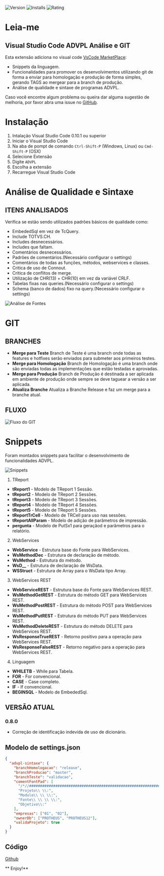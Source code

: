 ![Version](https://vsmarketplacebadge.apphb.com/version/robsonrosilva.advpl-sintaxe.svg) ![Installs](https://vsmarketplacebadge.apphb.com/installs/robsonrosilva.advpl-sintaxe.svg) ![Rating](https://vsmarketplacebadge.apphb.com/rating-short/robsonrosilva.advpl-sintaxe.svg)

# Leia-me

## Visual Studio Code ADVPL Análise e GIT

Esta extensão adiciona no visual code [VsCode MarketPlace](https://marketplace.visualstudio.com/items?itemName=robsonrosilva.advpl-sintaxe):

- Snippets da linguagem.
- Funcionalidades para promover os desenvolvimentos utilizando git de forma a enviar para homologação e produção de forma simples, gerando TAGS ao mergear para a branch de produção.
- Análise de qualidade e sintaxe de programas ADVPL.

Caso você encontre algum problema ou queira dar alguma sugestão de melhoria, por favor abra uma issue no [GitHub](https://github.com/robsonrosilva/advpl-sintaxe/issues).

# Instalação

1. Intalação Visual Studio Code 0.10.1 ou superior
2. Iniciar o Visual Studio Code
3. Na aba de pompt de comando `Ctrl-Shift-P` (Windows, Linux) ou `Cmd-Shift-P` (OSX)
4. Selecione Extensão
5. Digite `ADVPL`
6. Escolha a extensão
7. Recarregue Visual Studio Code

# Análise de Qualidade e Sintaxe

## ITENS ANALISADOS

Verifica se estão sendo utilizados padrões básicos de qualidade como:

- EmbededSql em vez de TcQuery.
- Include TOTVS.CH.
- Includes desnecessários.
- Includes que faltam.
- Comentários desnecessários.
- Padrões de comentários.(Necessário configurar o settings)
- Comentários de todas as funções, métodos, webservices e classes.
- Critica de uso de Connout.
- Critica de conflitos de merge.
- Utilização de CHR(13) + CHR(10) em vez da variável CRLF.
- Tabelas fixas nas queries.(Necessário configurar o settings)
- Schema (banco de dados) fixo na query.(Necessário configurar o settings)

![Análise de Fontes](images/analiseFontes.png?raw=true 'Análise de Fontes')

# GIT

## BRANCHES

- **Merge para Teste** Branch de Teste é uma branch onde todas as features e hotfixes serão enviados para submeter aos primeiros testes.
- **Merge para Homologação** Branch de Homologação é uma branch onde são enviadas todas as implementações que estão testadas e aprovadas.
- **Merge para Produção** Branch de Produção é destinada a ser aplicada em ambiente de produção onde sempre se deve taguear a versão a ser aplicada.
- **Atualiza Branche** Atualiza a Branche Release e faz um merge para a branche atual.

## FLUXO

![Fluxo do GIT](images/fluxoGit.png?raw=true 'Fluxo do GIT')

# Snippets

Foram montados snippets para facilitar o desenvolvimento de funcionalidades ADVPL.

![Snippets](images/snippets.png?raw=true 'Snippets')

1. TReport

- **tReport1** - Modelo de TReport 1 Sessão.
- **tReport2** - Modelo de TReport 2 Sessões.
- **tReport3** - Modelo de TReport 3 Sessões.
- **tReport4** - Modelo de TReport 4 Sessões.
- **tReport5** - Modelo de TReport 5 Sessões.
- **tReportTrCell** - Modelo de TRCell para uso nas sessões.
- **tReportAllParam** - Modelo de adição de parâmetros de impressão.
- **pergunta** - Modelo de PutSx1 para geraçãod e parâmetros para o relatório.

2. WebServices

- **WebService** - Estrutura base do Fonte para WebServices.
- **WsMethodDec** - Estrutura de declaração de método.
- **WsMethod** - Estrutura do método.
- **WsD\_\_** - Estrutura de declaração de WsData.
- **WSStruct** - Estrutura de Array para o WsData tipo Array.

3. WebServices REST

- **WebServiceREST** - Estrutura base do Fonte para WebServices REST.
- **WsMethodGetREST** - Estrutura do método GET para WebServices REST.
- **WsMethodPostREST** - Estrutura do método POST para WebServices REST.
- **WsMethodPutREST** - Estrutura do método PUT para WebServices REST.
- **WsMethodDeleteREST** - Estrutura do método DELETE para WebServices REST.
- **WsResponseTrueREST** - Retorno positivo para a operação para WebServices REST.
- **WsResponseFalseREST** - Retorno negativo para a operação para WebServices REST.

4. Linguagem

- **WHILETB** - While para Tabela.
- **FOR** - For convencional.
- **CASE** - Case completo.
- **IF** - If convencional.
- **BEGINSQL** - Modelo de EmbededSql.

## VERSÃO ATUAL

### 0.8.0

- Correção de identificação indevida de uso de dicionário.

## Modelo de settings.json

```json
{
  "advpl-sintaxe": {
    "branchHomologacao": "release",
    "branchProducao": "master",
    "branchTeste": "validacao",
    "comentFontPad": [
      "/*//#########################################################################################",
      "Projeto\\ \\:",
      "Modulo\\ \\ \\:",
      "Fonte\\ \\ \\ \\:",
      "Objetivo\\:"
    ],
    "empresas": ["01", "02"],
    "ownerDb": ["PROTHEUS", "PROTHEUS12"],
    "validaProjeto": true
  }
}
```

## Código

[Github](https://github.com/robsonrosilva/advpl-sintaxe)

** Enjoy!**

